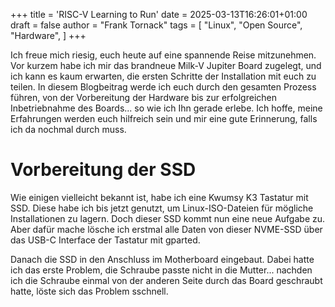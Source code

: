 +++
title = 'RISC-V Learning to Run'
date = 2025-03-13T16:26:01+01:00
draft = false
author = "Frank Tornack"
tags = [
    "Linux",
    "Open Source",
    "Hardware",
    ]
+++

Ich freue mich riesig, euch heute auf eine spannende Reise mitzunehmen. Vor kurzem habe ich mir das brandneue Milk-V Jupiter Board zugelegt, und ich kann es kaum erwarten, die ersten Schritte der Installation mit euch zu teilen. In diesem Blogbeitrag werde ich euch durch den gesamten Prozess führen, von der Vorbereitung der Hardware bis zur erfolgreichen Inbetriebnahme des Boards... so wie ich Ihn gerade erlebe. Ich hoffe, meine Erfahrungen werden euch hilfreich sein und mir eine gute Erinnerung, falls ich da nochmal durch muss.

# Vorbereitung der SSD

Wie einigen vielleicht bekannt ist, habe ich eine Kwumsy K3 Tastatur mit SSD. Diese habe ich bis jetzt genutzt, um Linux-ISO-Dateien für mögliche Installationen zu lagern. Doch dieser SSD kommt nun eine neue Aufgabe zu. Aber dafür mache lösche ich erstmal alle Daten von dieser NVME-SSD über das USB-C Interface der Tastatur mit gparted.

Danach die SSD in den Anschluss im Motherboard eingebaut. Dabei hatte ich das erste Problem, die Schraube passte nicht in die Mutter... nachden ich die Schraube einmal von der anderen Seite durch das Board geschraubt hatte, löste sich das Problem sschnell.

